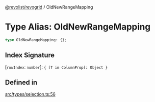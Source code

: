 [@revolist/revogrid](README.md) / OldNewRangeMapping

# Type Alias: OldNewRangeMapping

```ts
type OldNewRangeMapping: {};
```

## Index Signature

 \[`rowIndex`: `number`\]: `{ [T in ColumnProp]: Object }`

## Defined in

[src/types/selection.ts:56](https://github.com/revolist/revogrid/blob/5e3002471d0c6a5af7f60949f39b6639df457ad1/src/types/selection.ts#L56)
